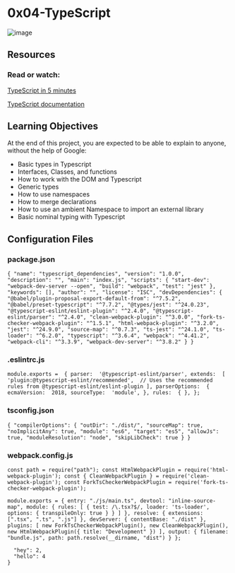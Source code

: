 # 0x04-TypeScript

![image](https://s3.amazonaws.com/alx-intranet.hbtn.io/uploads/medias/2019/12/baea85b5e9a9fb5c36ec.png?X-Amz-Algorithm=AWS4-HMAC-SHA256&X-Amz-Credential=AKIARDDGGGOUSBVO6H7D%2F20240110%2Fus-east-1%2Fs3%2Faws4_request&X-Amz-Date=20240110T072845Z&X-Amz-Expires=86400&X-Amz-SignedHeaders=host&X-Amz-Signature=21c437c0dcbd2710d77a13db295ac92165df604eab746c4d0c9829c678000b3e)

## Resources
### Read or watch:

[TypeScript in 5 minutes](https://intranet.alxswe.com/rltoken/waTSa9Mguj912pel9On57w)

[TypeScript documentation](https://intranet.alxswe.com/rltoken/iPO8DlHCGzc1jnojLoP9HA)

## Learning Objectives
At the end of this project, you are expected to be able to explain to anyone, without the help of Google:

* Basic types in Typescript
* Interfaces, Classes, and functions
* How to work with the DOM and Typescript
* Generic types
* How to use namespaces
* How to merge declarations
* How to use an ambient Namespace to import an external library
* Basic nominal typing with Typescript

## Configuration Files

### package.json
`{
  "name": "typescript_dependencies",
  "version": "1.0.0",
  "description": "",
  "main": "index.js",
  "scripts": {
    "start-dev": "webpack-dev-server --open",
    "build": "webpack",
    "test": "jest"
  },
  "keywords": [],
  "author": "",
  "license": "ISC",
  "devDependencies": {
    "@babel/plugin-proposal-export-default-from": "^7.5.2",
    "@babel/preset-typescript": "^7.7.2",
    "@types/jest": "^24.0.23",
    "@typescript-eslint/eslint-plugin": "^2.4.0",
    "@typescript-eslint/parser": "^2.4.0",
    "clean-webpack-plugin": "^3.0.0",
    "fork-ts-checker-webpack-plugin": "^1.5.1",
    "html-webpack-plugin": "^3.2.0",
    "jest": "^24.9.0",
    "source-map": "^0.7.3",
    "ts-jest": "^24.1.0",
    "ts-loader": "^6.2.0",
    "typescript": "^3.6.4",
    "webpack": "^4.41.2",
    "webpack-cli": "^3.3.9",
    "webpack-dev-server": "^3.8.2"
  }
}`


### .eslintrc.js
`module.exports =  {
  parser:  '@typescript-eslint/parser',
  extends:  [
    'plugin:@typescript-eslint/recommended',  // Uses the recommended rules from @typescript-eslint/eslint-plugin
  ],
  parserOptions:  {
    ecmaVersion:  2018,
    sourceType:  'module',
  },
  rules:  {
  },
};`

### tsconfig.json
`{
  "compilerOptions": {
    "outDir": "./dist/",
    "sourceMap": true,
    "noImplicitAny": true,
    "module": "es6",
    "target": "es5",
    "allowJs": true,
    "moduleResolution": "node",
        "skipLibCheck": true
  }
}`

### webpack.config.js
`const path = require("path");
const HtmlWebpackPlugin = require('html-webpack-plugin');
const { CleanWebpackPlugin } = require('clean-webpack-plugin');
const ForkTsCheckerWebpackPlugin = require('fork-ts-checker-webpack-plugin');`

`module.exports = {
  entry: "./js/main.ts",
  devtool: "inline-source-map",
  module: {
    rules: [
      {
        test: /\.tsx?$/,
        loader: 'ts-loader',
        options: {
          transpileOnly: true
        }
      }
    ]
  },
  resolve: {
    extensions: [".tsx", ".ts", ".js"]
  },
  devServer: {
    contentBase: "./dist"
  },
  plugins: [
    new ForkTsCheckerWebpackPlugin(),
    new CleanWebpackPlugin(),
    new HtmlWebpackPlugin({
      title: "Development"
    })
  ],
  output: {
    filename: "bundle.js",
    path: path.resolve(__dirname, "dist")
  }
};`




``` output: {
  "hey": 2,
  "hello": 4
}

